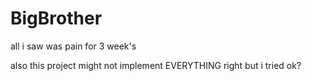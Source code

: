BigBrother
=============
 
 all i saw was pain for 3 week's
 
 also this project might not implement EVERYTHING right but i tried ok?
 
